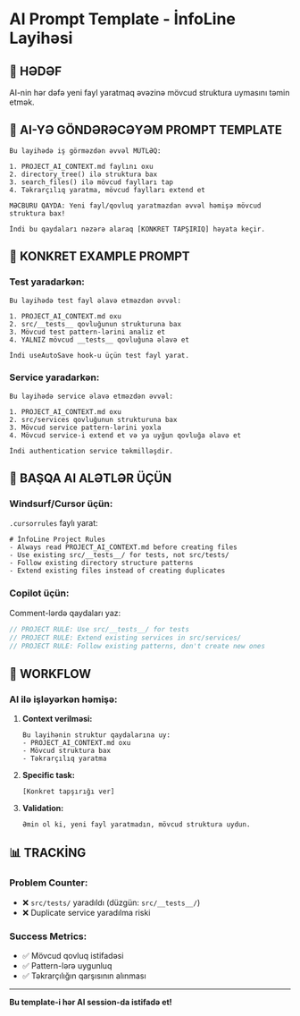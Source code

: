 # AI Prompt Template - İnfoLine Layihəsi

## 🎯 **HƏDƏF**
AI-nin hər dəfə yeni fayl yaratmaq əvəzinə mövcud struktura uymasını təmin etmək.

## 📝 **AI-YƏ GÖNDƏRƏCƏYƏM PROMPT TEMPLATE**

```
Bu layihədə iş görməzdən əvvəl MÜTLƏQ:

1. PROJECT_AI_CONTEXT.md faylını oxu
2. directory_tree() ilə struktura bax  
3. search_files() ilə mövcud faylları tap
4. Təkrarçılıq yaratma, mövcud faylları extend et

MƏCBURU QAYDA: Yeni fayl/qovluq yaratmazdan əvvəl həmişə mövcud struktura bax!

İndi bu qaydaları nəzərə alaraq [KONKRET TAPŞIRIQ] həyata keçir.
```

## 🔧 **KONKRET EXAMPLE PROMPT**

### **Test yaradarkən:**
```
Bu layihədə test fayl əlavə etməzdən əvvəl:

1. PROJECT_AI_CONTEXT.md oxu
2. src/__tests__ qovluğunun strukturuna bax
3. Mövcud test pattern-lərini analiz et
4. YALNIZ mövcud __tests__ qovluğuna əlavə et

İndi useAutoSave hook-u üçün test fayl yarat.
```

### **Service yaradarkən:**
```
Bu layihədə service əlavə etməzdən əvvəl:

1. PROJECT_AI_CONTEXT.md oxu  
2. src/services qovluğunun strukturuna bax
3. Mövcud service pattern-lərini yoxla
4. Mövcud service-i extend et və ya uyğun qovluğa əlavə et

İndi authentication service təkmilləşdir.
```

## 🎯 **BAŞQA AI ALƏTLƏR ÜÇÜN**

### **Windsurf/Cursor üçün:**
`.cursorrules` faylı yarat:
```
# İnfoLine Project Rules
- Always read PROJECT_AI_CONTEXT.md before creating files
- Use existing src/__tests__/ for tests, not src/tests/
- Follow existing directory structure patterns
- Extend existing files instead of creating duplicates
```

### **Copilot üçün:**
Comment-lərdə qaydaları yaz:
```typescript
// PROJECT RULE: Use src/__tests__/ for tests
// PROJECT RULE: Extend existing services in src/services/
// PROJECT RULE: Follow existing patterns, don't create new ones
```

## 🔄 **WORKFLOW**

### **AI ilə işləyərkən həmişə:**

1. **Context verilməsi:**
   ```
   Bu layihənin struktur qaydalarına uy:
   - PROJECT_AI_CONTEXT.md oxu
   - Mövcud struktura bax  
   - Təkrarçılıq yaratma
   ```

2. **Specific task:**
   ```
   [Konkret tapşırığı ver]
   ```

3. **Validation:**
   ```
   Əmin ol ki, yeni fayl yaratmadın, mövcud struktura uydun.
   ```

## 📊 **TRACKİNG**

### **Problem Counter:**
- ❌ `src/tests/` yaradıldı (düzgün: `src/__tests__/`)
- ❌ Duplicate service yaradılma riski

### **Success Metrics:**
- ✅ Mövcud qovluq istifadəsi
- ✅ Pattern-lərə uygunluq
- ✅ Təkrarçılığın qarşısının alınması

---

**Bu template-i hər AI session-da istifadə et!**
